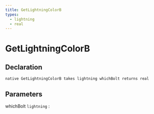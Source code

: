 ```yaml
---
title: GetLightningColorB
types:
  - lightning
  - real
---
```


# GetLightningColorB

## Declaration

```jass
native GetLightningColorB takes lightning whichBolt returns real
```

## Parameters
whichBolt `lightning`
: 
